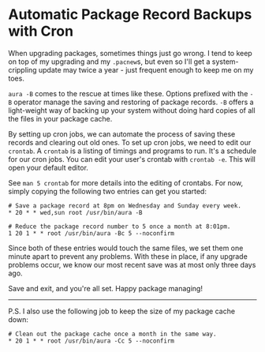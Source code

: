 Automatic Package Record Backups with Cron
==========================================

 When upgrading packages, sometimes things just go wrong. I tend to keep on top
of my upgrading and my `.pacnew`s, but even so I'll get a system-crippling
update may twice a year - just frequent enough to keep me on my toes.


 `aura -B` comes to the rescue at times like these. Options prefixed with the `-B`
operator manage the saving and restoring of package records. `-B` offers a
light-weight way of backing up your system without doing hard copies of all
the files in your package cache.


 By setting up cron jobs, we can automate the process of saving these records
and clearing out old ones. To set up cron jobs, we need to edit our `crontab`.
A `crontab` is a listing of timings and programs to run. It's a schedule for
our cron jobs. You can edit your user's crontab with `crontab -e`. This will
open your default editor.


 See `man 5 crontab` for more details into the editing of crontabs. For now,
simply copying the following two entries can get you started:

```
# Save a package record at 8pm on Wednesday and Sunday every week.
* 20 * * wed,sun root /usr/bin/aura -B

# Reduce the package record number to 5 once a month at 8:01pm.
1 20 1 * * root /usr/bin/aura -Bc 5 --noconfirm
```

 Since both of these entries would touch the same files, we set them one minute
apart to prevent any problems. With these in place, if any upgrade problems
occur, we know our most recent save was at most only three days ago. 

 Save and exit, and you're all set. Happy package managing!

---

P.S. I also use the following job to keep the size of my package cache down:

```
# Clean out the package cache once a month in the same way.
* 20 1 * * root /usr/bin/aura -Cc 5 --noconfirm
```
